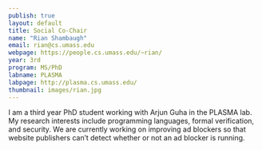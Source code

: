 ```yaml
---
publish: true
layout: default
title: Social Co-Chair
name: "Rian Shambaugh"
email: rian@cs.umass.edu
webpage: https://people.cs.umass.edu/~rian/
year: 3rd
program: MS/PhD
labname: PLASMA
labpage: http://plasma.cs.umass.edu/
thumbnail: images/rian.jpg
---
```

I am a third year PhD student working with Arjun Guha in the PLASMA lab.  My research interests include programming languages, formal verification, and security. We are currently working on improving ad blockers so that website publishers can’t detect whether or not an ad blocker is running.
